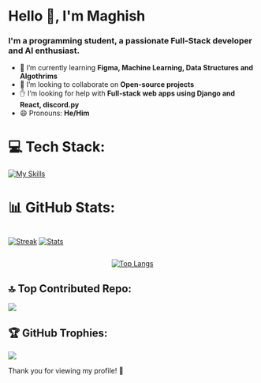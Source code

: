 <h1 align="start">Hello 👋, I'm Maghish</h1>
<h3 align="start">I'm a programming student, a passionate Full-Stack developer and AI enthusiast.</h3>

- 🌱 I’m currently learning **Figma, Machine Learning, Data Structures and Algothrims**
- 🤝 I’m looking to collaborate on **Open-source projects**
- ✋ I’m looking for help with **Full-stack web apps using Django and React, discord.py**
- 😄 Pronouns: **He/Him**

 
# 💻 Tech Stack:
[![My Skills](https://skillicons.dev/icons?i=py,django,mongodb,express,react,nodejs,typescript,firebase,vite,tailwind,html,css,js,graphql,vercel,md,vscode,git,docker&theme=dark)](https://skillicons.dev)

# 📊 GitHub Stats:
<div style="display: flex; flex-direction: row;">

[![Streak](https://github-readme-streak-stats.herokuapp.com/?user=Maghish&theme=monokai&hide_border=false)](https://github.com/anuraghazra/github-readme-stats)
[![Stats](https://github-readme-stats.vercel.app/api?username=Maghish&theme=monokai&show_icons=true&hide_border=false&count_private=true)](https://github.com/anuraghazra/github-readme-stats)
 
</div>

<div align='center'>

[![Top Langs](https://github-readme-stats.vercel.app/api/top-langs/?username=anuraghazra&layout=donut&theme=monokai)](https://github.com/anuraghazra/github-readme-stats)
 
</div>





## 🔝 Top Contributed Repo:
![](https://github-contributor-stats.vercel.app/api?username=Maghish&limit=5&theme=monokai&combine_all_yearly_contributions=true)

## 🏆 GitHub Trophies:
![](https://github-profile-trophy.vercel.app/?username=Maghish&theme=monokai&no-frame=false&no-bg=false&margin-w=4)


Thank you for viewing my profile! 👋
